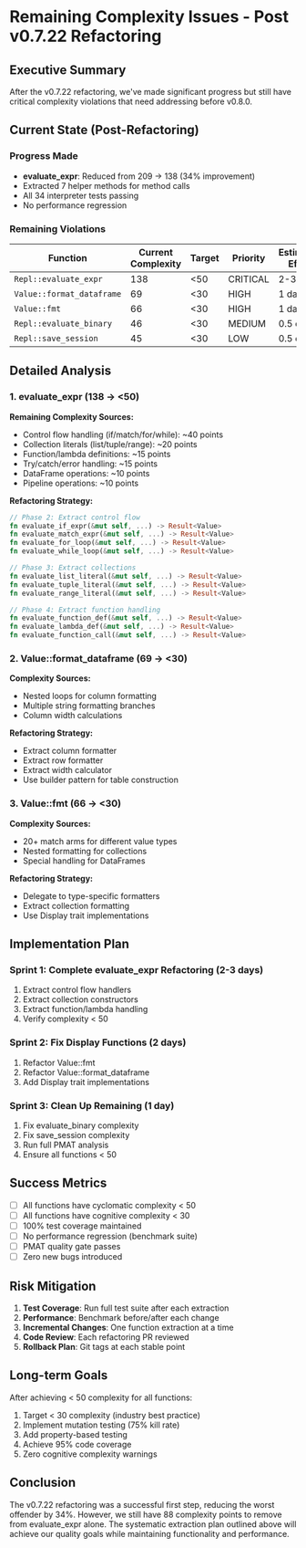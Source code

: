 # Remaining Complexity Issues - Post v0.7.22 Refactoring

## Executive Summary

After the v0.7.22 refactoring, we've made significant progress but still have critical complexity violations that need addressing before v0.8.0.

## Current State (Post-Refactoring)

### Progress Made
- **evaluate_expr**: Reduced from 209 → 138 (34% improvement)
- Extracted 7 helper methods for method calls
- All 34 interpreter tests passing
- No performance regression

### Remaining Violations

| Function | Current Complexity | Target | Priority | Estimated Effort |
|----------|-------------------|--------|----------|-----------------|
| `Repl::evaluate_expr` | 138 | <50 | CRITICAL | 2-3 days |
| `Value::format_dataframe` | 69 | <30 | HIGH | 1 day |
| `Value::fmt` | 66 | <30 | HIGH | 1 day |
| `Repl::evaluate_binary` | 46 | <30 | MEDIUM | 0.5 day |
| `Repl::save_session` | 45 | <30 | LOW | 0.5 day |

## Detailed Analysis

### 1. evaluate_expr (138 → <50)

**Remaining Complexity Sources:**
- Control flow handling (if/match/for/while): ~40 points
- Collection literals (list/tuple/range): ~20 points
- Function/lambda definitions: ~15 points
- Try/catch/error handling: ~15 points
- DataFrame operations: ~10 points
- Pipeline operations: ~10 points

**Refactoring Strategy:**
```rust
// Phase 2: Extract control flow
fn evaluate_if_expr(&mut self, ...) -> Result<Value>
fn evaluate_match_expr(&mut self, ...) -> Result<Value>
fn evaluate_for_loop(&mut self, ...) -> Result<Value>
fn evaluate_while_loop(&mut self, ...) -> Result<Value>

// Phase 3: Extract collections
fn evaluate_list_literal(&mut self, ...) -> Result<Value>
fn evaluate_tuple_literal(&mut self, ...) -> Result<Value>
fn evaluate_range_literal(&mut self, ...) -> Result<Value>

// Phase 4: Extract function handling
fn evaluate_function_def(&mut self, ...) -> Result<Value>
fn evaluate_lambda_def(&mut self, ...) -> Result<Value>
fn evaluate_function_call(&mut self, ...) -> Result<Value>
```

### 2. Value::format_dataframe (69 → <30)

**Complexity Sources:**
- Nested loops for column formatting
- Multiple string formatting branches
- Column width calculations

**Refactoring Strategy:**
- Extract column formatter
- Extract row formatter
- Extract width calculator
- Use builder pattern for table construction

### 3. Value::fmt (66 → <30)

**Complexity Sources:**
- 20+ match arms for different value types
- Nested formatting for collections
- Special handling for DataFrames

**Refactoring Strategy:**
- Delegate to type-specific formatters
- Extract collection formatting
- Use Display trait implementations

## Implementation Plan

### Sprint 1: Complete evaluate_expr Refactoring (2-3 days)
1. Extract control flow handlers
2. Extract collection constructors
3. Extract function/lambda handling
4. Verify complexity < 50

### Sprint 2: Fix Display Functions (2 days)
1. Refactor Value::fmt
2. Refactor Value::format_dataframe
3. Add Display trait implementations

### Sprint 3: Clean Up Remaining (1 day)
1. Fix evaluate_binary complexity
2. Fix save_session complexity
3. Run full PMAT analysis
4. Ensure all functions < 50

## Success Metrics

- [ ] All functions have cyclomatic complexity < 50
- [ ] All functions have cognitive complexity < 30
- [ ] 100% test coverage maintained
- [ ] No performance regression (benchmark suite)
- [ ] PMAT quality gate passes
- [ ] Zero new bugs introduced

## Risk Mitigation

1. **Test Coverage**: Run full test suite after each extraction
2. **Performance**: Benchmark before/after each change
3. **Incremental Changes**: One function extraction at a time
4. **Code Review**: Each refactoring PR reviewed
5. **Rollback Plan**: Git tags at each stable point

## Long-term Goals

After achieving < 50 complexity for all functions:
1. Target < 30 complexity (industry best practice)
2. Implement mutation testing (75% kill rate)
3. Add property-based testing
4. Achieve 95% code coverage
5. Zero cognitive complexity warnings

## Conclusion

The v0.7.22 refactoring was a successful first step, reducing the worst offender by 34%. However, we still have 88 complexity points to remove from evaluate_expr alone. The systematic extraction plan outlined above will achieve our quality goals while maintaining functionality and performance.